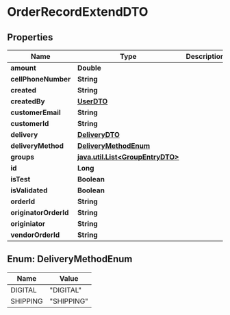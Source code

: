 
# OrderRecordExtendDTO

## Properties
Name | Type | Description | Notes
------------ | ------------- | ------------- | -------------
**amount** | **Double** |  |  [optional]
**cellPhoneNumber** | **String** |  |  [optional]
**created** | **String** |  |  [optional]
**createdBy** | [**UserDTO**](UserDTO.md) |  |  [optional]
**customerEmail** | **String** |  |  [optional]
**customerId** | **String** |  |  [optional]
**delivery** | [**DeliveryDTO**](DeliveryDTO.md) |  |  [optional]
**deliveryMethod** | [**DeliveryMethodEnum**](#DeliveryMethodEnum) |  |  [optional]
**groups** | [**java.util.List&lt;GroupEntryDTO&gt;**](GroupEntryDTO.md) |  |  [optional]
**id** | **Long** |  |  [optional]
**isTest** | **Boolean** |  |  [optional]
**isValidated** | **Boolean** |  |  [optional]
**orderId** | **String** |  |  [optional]
**originatorOrderId** | **String** |  |  [optional]
**originiator** | **String** |  |  [optional]
**vendorOrderId** | **String** |  |  [optional]


<a name="DeliveryMethodEnum"></a>
## Enum: DeliveryMethodEnum
Name | Value
---- | -----
DIGITAL | &quot;DIGITAL&quot;
SHIPPING | &quot;SHIPPING&quot;



